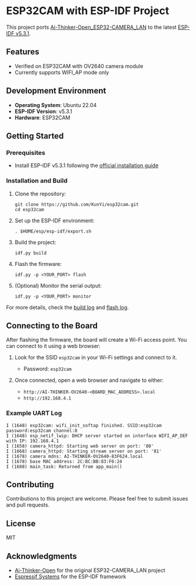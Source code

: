 # ESP32CAM with ESP-IDF Project

This project ports [Ai-Thinker-Open_ESP32-CAMERA_LAN](https://github.com/Ai-Thinker-Open/Ai-Thinker-Open_ESP32-CAMERA_LAN) to the latest [ESP-IDF v5.3.1](https://github.com/espressif/esp-idf/releases/tag/v5.3.1).

## Features

- Verified on ESP32CAM with OV2640 camera module
- Currently supports WIFI_AP mode only

## Development Environment

- **Operating System**: Ubuntu 22.04
- **ESP-IDF Version**: v5.3.1
- **Hardware**: ESP32CAM

## Getting Started

### Prerequisites

- Install ESP-IDF v5.3.1 following the [official installation guide](https://docs.espressif.com/projects/esp-idf/en/v5.3.1/esp32/get-started/index.html)

### Installation and Build

1. Clone the repository:
   ```
   git clone https://github.com/KunYi/esp32cam.git
   cd esp32cam
   ```

2. Set up the ESP-IDF environment:
   ```
   . $HOME/esp/esp-idf/export.sh
   ```

3. Build the project:
   ```
   idf.py build
   ```

4. Flash the firmware:
   ```
   idf.py -p <YOUR_PORT> flash
   ```

5. (Optional) Monitor the serial output:
   ```
   idf.py -p <YOUR_PORT> monitor
   ```

For more details, check the [build log](./log/build.log) and [flash log](./log/flash.log).

## Connecting to the Board

After flashing the firmware, the board will create a Wi-Fi access point. You can connect to it using a web browser:

1. Look for the SSID `esp32cam` in your Wi-Fi settings and connect to it.
   - Password: `esp32cam`

2. Once connected, open a web browser and navigate to either:
   - `http://AI-THINKER-OV2640-<BOARD_MAC_ADDRESS>.local`
   - `http://192.168.4.1`

### Example UART Log

```
I (1648) esp32cam: wifi_init_softap finished. SSID:esp32cam password:esp32cam channel:8
I (1648) esp_netif_lwip: DHCP server started on interface WIFI_AP_DEF with IP: 192.168.4.1
I (1658) camera_httpd: Starting web server on port: '80'
I (1668) camera_httpd: Starting stream server on port: '81'
I (1678) camera mdns: AI-THINKER-OV2640-83F624.local
I (1678) base MAC address: 2C:BC:BB:83:F6:24
I (1688) main_task: Returned from app_main()
```

## Contributing

Contributions to this project are welcome. Please feel free to submit issues and pull requests.

## License

MIT

## Acknowledgments

- [Ai-Thinker-Open](https://github.com/Ai-Thinker-Open) for the original ESP32-CAMERA_LAN project
- [Espressif Systems](https://github.com/espressif) for the ESP-IDF framework
